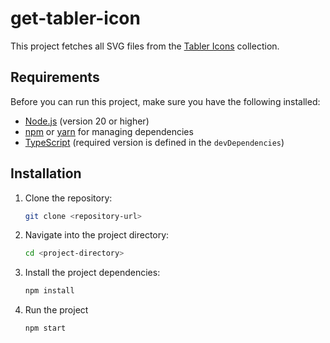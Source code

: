 # get-tabler-icon

This project fetches all SVG files from the [Tabler Icons](https://tablericons.com/) collection.

## Requirements

Before you can run this project, make sure you have the following installed:

-   [Node.js](https://nodejs.org/) (version 20 or higher)
-   [npm](https://www.npmjs.com/) or [yarn](https://yarnpkg.com/) for managing dependencies
-   [TypeScript](https://www.typescriptlang.org/) (required version is defined in the `devDependencies`)

## Installation

1. Clone the repository:

    ```bash
    git clone <repository-url>
    ```

2. Navigate into the project directory:

    ```bash
    cd <project-directory>
    ```

3. Install the project dependencies:

    ```bash
    npm install
    ```

4. Run the project

    ```bash
    npm start
    ```
